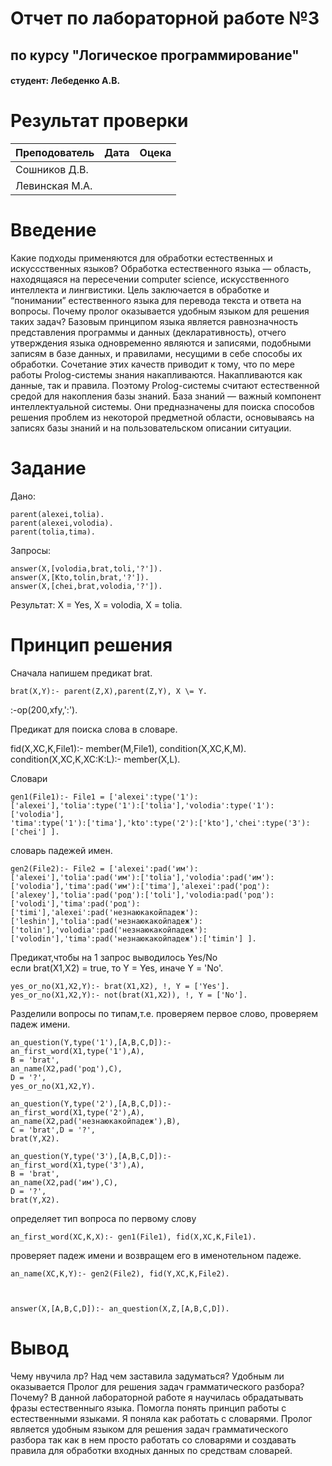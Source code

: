 # Отчет по лабораторной работе №3
## 
##  по курсу "Логическое программирование"
#### студент: Лебеденко А.В.
# Результат проверки
| Преподователь | Дата | Оцека |
| ------------- | ---- | ----- | 
| Сошников Д.В. |      |       |
| Левинская М.А.|      |       |
# Введение
Какие подходы применяются для обработки естественных  и искуссственных языков?
Обработка естественного языка  — область, находящаяся на пересечении computer science, искусственного интеллекта и лингвистики. Цель заключается в обработке и “понимании” естественного языка для перевода текста и ответа на вопросы.
Почему пролог оказывается удобным языком для решения таких задач?
Базовым принципом языка является равнозначность представления
программы и данных (декларативность), отчего утверждения языка одновременно являются и записями, подобными записям в базе данных, и правилами, несущими в себе способы их обработки. Сочетание этих качеств
приводит к тому, что по мере работы Prolog-системы знания накапливаются. Накапливаются как данные, так и правила. Поэтому Prolog-системы
считают естественной средой для накопления базы знаний. База знаний —
важный компонент интеллектуальной системы. Они предназначены для
поиска способов решения проблем из некоторой предметной области, основываясь на записях базы знаний и на пользовательском описании ситуации.

# Задание 

 Дано:
 
    parent(alexei,tolia).
    parent(alexei,volodia).
    parent(tolia,tima).

Запросы:

    answer(X,[volodia,brat,toli,'?']).
    answer(X,[Kto,tolin,brat,'?']).
    answer(X,[chei,brat,volodia,'?']).
    
Результат:
X = Yes, X = volodia, X = tolia.

# Принцип решения

Cначала напишем предикат brat.

    brat(X,Y):- parent(Z,X),parent(Z,Y), X \= Y.

:-op(200,xfy,':').

Предикат для поиска слова в словаре.

fid(X,XC,K,File1):- member(M,File1), condition(X,XC,K,M).
condition(X,XC,K,XC:K:L):- member(X,L).

Словари 

    gen1(File1):- File1 = ['alexei':type('1'):['alexei'],'tolia':type('1'):['tolia'],'volodia':type('1'):['volodia'],
    'tima':type('1'):['tima'],'kto':type('2'):['kto'],'chei':type('3'):['chei'] ].
    
словарь падежей имен.
    
    gen2(File2):- File2 = ['alexei':pad('им'):['alexei'],'tolia':pad('им'):['tolia'],'volodia':pad('им'):['volodia'],'tima':pad('им'):['tima'],'alexei':pad('род'):['alexey'],'tolia':pad('род'):['toli'],'volodia:pad('род'):['volodi'],'tima':pad('род'):['timi'],'alexei':pad('незнаюкакойпадеж'):['leshin'],'tolia':pad('незнаюкакойпадеж'):['tolin'],'volodia':pad('незнаюкакойпадеж'):['volodin'],'tima':pad('незнаюкакойпадеж'):['timin'] ].

Предикат,чтобы на 1 запрос выводилось Yes/No  
если brat(X1,X2) = true, то Y = Yes, иначе Y = 'No'.

    yes_or_no(X1,X2,Y):- brat(X1,X2), !, Y = ['Yes'].
    yes_or_no(X1,X2,Y):- not(brat(X1,X2)), !, Y = ['No'].

Разделили вопросы по типам,т.е. проверяем первое слово, проверяем падеж имени.

    an_question(Y,type('1'),[A,B,C,D]):- 
    an_first_word(X1,type('1'),A),
    B = 'brat',
    an_name(X2,pad('род'),C),
    D = '?',
    yes_or_no(X1,X2,Y).
    
    an_question(Y,type('2'),[A,B,C,D]):- 
    an_first_word(X1,type('2'),A),
    an_name(X2,pad('незнаюкакойпадеж'),B),
    C = 'brat',D = '?',
    brat(Y,X2).
    
    an_question(Y,type('3'),[A,B,C,D]):- 
    an_first_word(X1,type('3'),A),
    B = 'brat',
    an_name(X2,pad('им'),C),
    D = '?',
    brat(Y,X2).

определяет тип вопроса по первому слову

    an_first_word(XC,K,X):- gen1(File1), fid(X,XC,K,File1).

проверяет падеж имени и возвращем его в именотельном падеже.
    
    an_name(XC,K,Y):- gen2(File2), fid(Y,XC,K,File2).



    answer(X,[A,B,C,D]):- an_question(X,Z,[A,B,C,D]).
    
# Вывод

Чему нвучила лр? Над чем заставила задуматься? Удобным ли оказывается Пролог для решения задач грамматического разбора?  Почему?
В данной лабораторной работе я научилась обрадатывать фразы естественныго языка. Помогла понять принцип работы с естественными языками. Я поняла как работать с словарями. Пролог является удобным языком для решения задач грамматического разбора так как в нем просто работать со словарями и создавать правила для обработки входных данных по средствам словарей.
